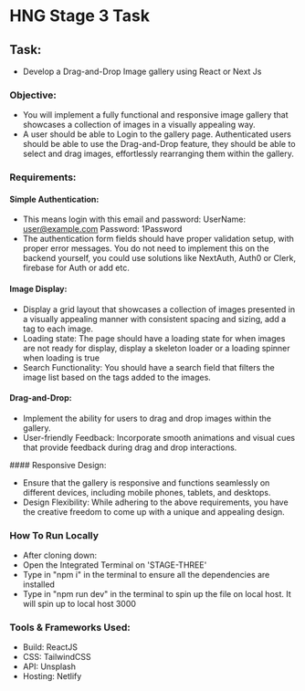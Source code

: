 # HNG Stage 3 Task

## Task: 
- Develop a Drag-and-Drop Image gallery using React or Next Js

### Objective: 
- You will implement a fully functional and responsive image gallery that showcases a collection of images in a visually appealing way.
- A user should be able to Login to the gallery page. Authenticated users should be able to use the Drag-and-Drop feature, they should be able to select and drag images, effortlessly rearranging them within the gallery.

### Requirements:

#### Simple Authentication: 
- This means login with this email and password:
UserName: user@example.com
Password: 1Password
- The authentication form fields should have proper validation setup, with proper error messages. You do not need to implement this on the backend yourself, you could use solutions like NextAuth, Auth0 or Clerk, firebase for Auth or add etc.

#### Image Display:
- Display a grid layout that showcases a collection of images presented in a visually appealing manner with consistent spacing and sizing, add a tag to each image.
- Loading state:
The page should have a loading state for when images are not ready for display, display a skeleton loader or a loading spinner when loading is true
- Search Functionality:
You should have a search field that filters the image list based on the tags added to the images.

#### Drag-and-Drop:
- Implement the ability for users to drag and drop images within the gallery.
- User-friendly Feedback:
Incorporate smooth animations and visual cues that provide feedback during drag and drop interactions.

#### Responsive Design:
- Ensure that the gallery is responsive and functions seamlessly on different devices, including mobile phones, tablets, and desktops.
- Design Flexibility:
While adhering to the above requirements, you have the creative freedom to come up with a unique and appealing design.


### How To Run Locally
- After cloning down:
- Open the Integrated Terminal on 'STAGE-THREE'
- Type in "npm i" in the terminal to ensure all the dependencies are installed
- Type in "npm run dev" in the terminal to spin up the file on local host. It will spin up to local host 3000

### Tools & Frameworks Used:

- Build: ReactJS
- CSS: TailwindCSS
- API: Unsplash
- Hosting: Netlify

